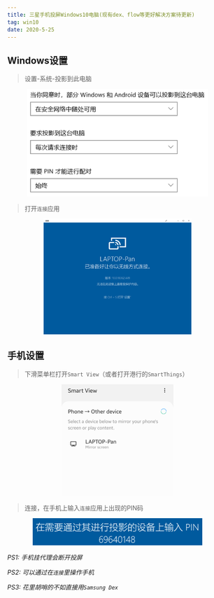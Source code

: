 ```yaml
---
title: 三星手机投屏Windows10电脑(现有dex、flow等更好解决方案待更新)
tag: win10
date: 2020-5-25
---
```


## Windows设置

> 设置-系统-投影到此电脑

<center><img src="三星手机投屏Windows10电脑\image-20200525135107362.png" alt="Settings" style="zoom:80%;" /></center>

> 打开`连接`应用

<center><img src="三星手机投屏Windows10电脑\image-20200525165155717.png" alt="image" style="zoom: 33%;" /></center>

 <!-- more -->

## 手机设置

> 下滑菜单栏打开`Smart View`（或者打开港行的`SmartThings`）

<center><img src="三星手机投屏Windows10电脑\20200525_170609.png" alt="Smart View" style="zoom: 25%;" /></center>

> 连接，在手机上输入`连接`应用上出现的PIN码

<center><img src="三星手机投屏Windows10电脑\image-20200525171211079.png" alt="PIN" style="zoom:50%;" /></center>

*PS1: 手机挂代理会断开投屏*

*PS2: 可以通过在`连接`里操作手机*

*PS3: 花里胡哨的不如直接用`Samsung Dex`*
